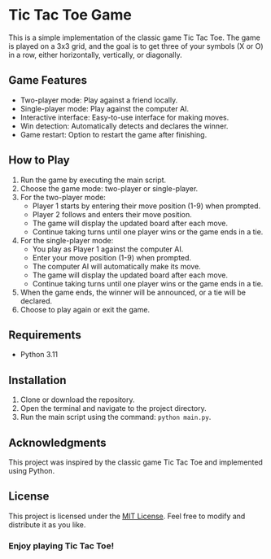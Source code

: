 # Tic Tac Toe Game

This is a simple implementation of the classic game Tic Tac Toe. The game is played on a 3x3 grid, and the goal is to get three of your symbols (X or O) in a row, either horizontally, vertically, or diagonally.

## Game Features

- Two-player mode: Play against a friend locally.
- Single-player mode: Play against the computer AI.
- Interactive interface: Easy-to-use interface for making moves.
- Win detection: Automatically detects and declares the winner.
- Game restart: Option to restart the game after finishing.

## How to Play

1. Run the game by executing the main script.
2. Choose the game mode: two-player or single-player.
3. For the two-player mode:
   - Player 1 starts by entering their move position (1-9) when prompted.
   - Player 2 follows and enters their move position.
   - The game will display the updated board after each move.
   - Continue taking turns until one player wins or the game ends in a tie.
4. For the single-player mode:
   - You play as Player 1 against the computer AI.
   - Enter your move position (1-9) when prompted.
   - The computer AI will automatically make its move.
   - The game will display the updated board after each move.
   - Continue taking turns until one player wins or the game ends in a tie.
5. When the game ends, the winner will be announced, or a tie will be declared.
6. Choose to play again or exit the game.

## Requirements

- Python 3.11

## Installation

1. Clone or download the repository.
2. Open the terminal and navigate to the project directory.
3. Run the main script using the command: `python main.py`.

## Acknowledgments

This project was inspired by the classic game Tic Tac Toe and implemented using Python.

## License

This project is licensed under the [MIT License](LICENSE). Feel free to modify and distribute it as you like.

### Enjoy playing Tic Tac Toe! 
